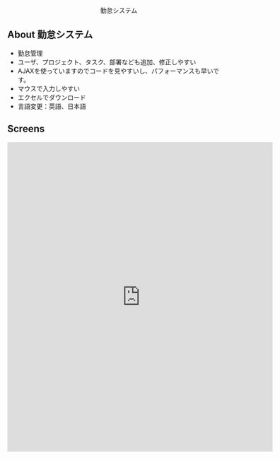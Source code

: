 <p align="center">勤怠システム</p>

## About 勤怠システム

+ 勤怠管理
+ ユーザ、プロジェクト、タスク、部署なども追加、修正しやすい
+ AJAXを使っていますのでコードを見やすいし、パフォーマンスも早いです。
+ マウスで入力しやすい
+ エクセルでダウンロード
+ 言語変更：英語、日本語

## Screens

<embed src="https://github.com/namtenten/timesheet/blob/master/storage/screenshots/01.%20Input%20Page.pdf" width="600" height="700" alt="pdf">

